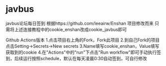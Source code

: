 # javbus
javbus论坛每日签到
根据https://github.com/leeairw/Enshan 项目修改而来
只需将上述连接教程中的cookie_enshan改成cookie_javbus即可


Github Actions版本
1.点击项目右上角的Fork，Fork此项目
2.到自己Fork的项目点击Setting→Secrets→New secrets
3.Name填写cookie_enshan，Value填写 获取到的cookie
4.在"Actions"中的"run"下点击"Run workflow"即可手动执行签到，后续运行按照schedule，默认在每天凌晨0:30自动签到，可自行修改
